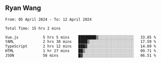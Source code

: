 ## Ryan Wang

<!--START_SECTION:waka-->

```txt
From: 05 April 2024 - To: 12 April 2024

Total Time: 15 hrs 2 mins

Vue.js           5 hrs 5 mins    ████████▒░░░░░░░░░░░░░░░░   33.85 %
YAML             2 hrs 38 mins   ████▒░░░░░░░░░░░░░░░░░░░░   17.59 %
TypeScript       2 hrs 12 mins   ███▓░░░░░░░░░░░░░░░░░░░░░   14.69 %
HTML             1 hr 27 mins    ██▒░░░░░░░░░░░░░░░░░░░░░░   09.71 %
JSON             58 mins         █▓░░░░░░░░░░░░░░░░░░░░░░░   06.51 %
```

<!--END_SECTION:waka-->
